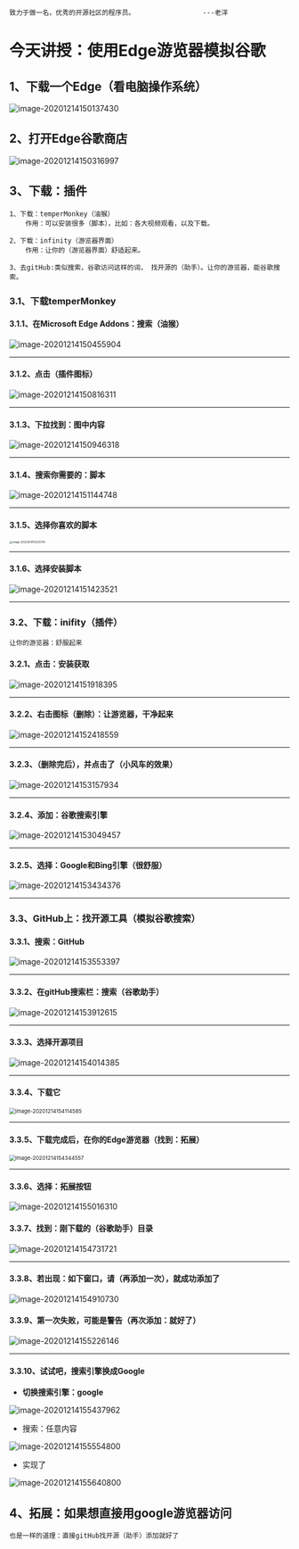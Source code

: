 ~~~
致力于做一名，优秀的开源社区的程序员。					---老洋
~~~

# 今天讲授：使用Edge游览器模拟谷歌

## 1、下载一个Edge（看电脑操作系统）

![image-20201214150137430](https://gitee.com/sheep-are-flying-in-the-sky/my-picture/raw/master/picture4/image-20201214150137430.png)

## 2、打开Edge谷歌商店

![image-20201214150316997](https://gitee.com/sheep-are-flying-in-the-sky/my-picture/raw/master/picture4/image-20201214150316997.png)



## 3、下载：插件

~~~
1、下载：temperMonkey（油猴）
	作用：可以安装很多（脚本），比如：各大视频观看，以及下载。

2、下载：infinity（游览器界面）
	作用：让你的（游览器界面）舒适起来。

3、去gitHub:类似搜索，谷歌访问这样的词， 找开源的（助手）。让你的游览器，能谷歌搜索。
~~~



### 3.1、下载temperMonkey

#### 3.1.1、在Microsoft Edge Addons：搜索（油猴）

![image-20201214150455904](https://gitee.com/sheep-are-flying-in-the-sky/my-picture/raw/master/picture4/image-20201214150455904.png)

---

#### 3.1.2、点击（插件图标）

![image-20201214150816311](https://gitee.com/sheep-are-flying-in-the-sky/my-picture/raw/master/picture4/image-20201214150816311.png)

---

#### 3.1.3、下拉找到：图中内容

![image-20201214150946318](https://gitee.com/sheep-are-flying-in-the-sky/my-picture/raw/master/picture4/image-20201214150946318.png)

---

#### 3.1.4、搜索你需要的：脚本

![image-20201214151144748](https://gitee.com/sheep-are-flying-in-the-sky/my-picture/raw/master/picture4/image-20201214151144748.png)

---

#### 3.1.5、选择你喜欢的脚本

<img src="https://gitee.com/sheep-are-flying-in-the-sky/my-picture/raw/master/picture4/image-20201214151225705.png" alt="image-20201214151225705" style="zoom: 33%;" />

---

#### 3.1.6、选择安装脚本

![image-20201214151423521](https://gitee.com/sheep-are-flying-in-the-sky/my-picture/raw/master/picture4/image-20201214151423521.png)

---



### 3.2、下载：inifity（插件）

~~~
让你的游览器：舒服起来
~~~

#### 3.2.1、点击：安装获取

![image-20201214151918395](https://gitee.com/sheep-are-flying-in-the-sky/my-picture/raw/master/picture4/image-20201214151918395.png)

---

#### 3.2.2、右击图标（删除）：让游览器，干净起来

![image-20201214152418559](https://gitee.com/sheep-are-flying-in-the-sky/my-picture/raw/master/picture4/image-20201214152418559.png)

---

#### 3.2.3、（删除完后），并点击了（小风车的效果）

![image-20201214153157934](https://gitee.com/sheep-are-flying-in-the-sky/my-picture/raw/master/picture4/image-20201214153157934.png)

---

#### 3.2.4、添加：谷歌搜索引擎

![image-20201214153049457](https://gitee.com/sheep-are-flying-in-the-sky/my-picture/raw/master/picture4/image-20201214153049457.png)

---

#### 3.2.5、选择：Google和Bing引擎（很舒服）

![image-20201214153434376](https://gitee.com/sheep-are-flying-in-the-sky/my-picture/raw/master/picture4/image-20201214153434376.png)

---

### 3.3、GitHub上：找开源工具（模拟谷歌搜索）

#### 3.3.1、搜索：GitHub

![image-20201214153553397](https://gitee.com/sheep-are-flying-in-the-sky/my-picture/raw/master/picture4/image-20201214153553397.png)

---

#### 3.3.2、在gitHub搜索栏：搜索（谷歌助手）

![image-20201214153912615](https://gitee.com/sheep-are-flying-in-the-sky/my-picture/raw/master/picture4/image-20201214153912615.png)

---

#### 3.3.3、选择开源项目

![image-20201214154014385](https://gitee.com/sheep-are-flying-in-the-sky/my-picture/raw/master/picture4/image-20201214154014385.png)

---

#### 3.3.4、下载它

<img src="https://gitee.com/sheep-are-flying-in-the-sky/my-picture/raw/master/picture4/image-20201214154114585.png" alt="image-20201214154114585" style="zoom: 67%;" />

---

#### 3.3.5、下载完成后，在你的Edge游览器（找到：拓展）

<img src="https://gitee.com/sheep-are-flying-in-the-sky/my-picture/raw/master/picture4/image-20201214154344557.png" alt="image-20201214154344557" style="zoom: 67%;" />

----



#### 3.3.6、选择：拓展按钮

![image-20201214155016310](https://gitee.com/sheep-are-flying-in-the-sky/my-picture/raw/master/picture4/image-20201214155016310.png)



#### 3.3.7、找到：刚下载的（谷歌助手）目录

![image-20201214154731721](https://gitee.com/sheep-are-flying-in-the-sky/my-picture/raw/master/picture4/image-20201214154731721.png)

---

#### 3.3.8、若出现：如下窗口，请（再添加一次），就成功添加了

![image-20201214154910730](https://gitee.com/sheep-are-flying-in-the-sky/my-picture/raw/master/picture4/image-20201214154910730.png)

#### 3.3.9、第一次失败，可能是警告（再次添加：就好了）

![image-20201214155226146](https://gitee.com/sheep-are-flying-in-the-sky/my-picture/raw/master/picture4/image-20201214155226146.png)

---

#### 3.3.10、试试吧，搜索引擎换成Google

- **切换搜索引擎：google**

![image-20201214155437962](https://gitee.com/sheep-are-flying-in-the-sky/my-picture/raw/master/picture4/image-20201214155437962.png)

- 搜索：任意内容

![image-20201214155554800](https://gitee.com/sheep-are-flying-in-the-sky/my-picture/raw/master/picture4/image-20201214155554800.png)



- 实现了

![image-20201214155640800](https://gitee.com/sheep-are-flying-in-the-sky/my-picture/raw/master/picture4/image-20201214155640800.png)





## 4、拓展：如果想直接用google游览器访问

~~~
也是一样的道理：直接gitHub找开源（助手）添加就好了
~~~

